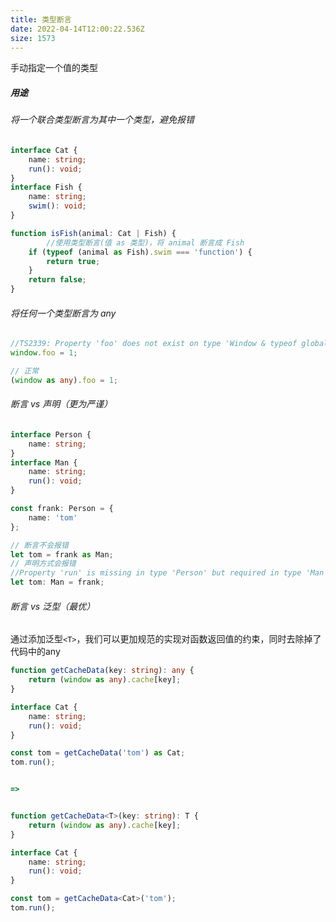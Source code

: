 ```yaml
---
title: 类型断言
date: 2022-04-14T12:00:22.536Z
size: 1573
---
```

手动指定一个值的类型

##### 用途

###### 将一个联合类型断言为其中一个类型，避免报错

```typescript
interface Cat {
    name: string;
    run(): void;
}
interface Fish {
    name: string;
    swim(): void;
}

function isFish(animal: Cat | Fish) {
		//使用类型断言(值 as 类型)，将 animal 断言成 Fish
    if (typeof (animal as Fish).swim === 'function') {
        return true;
    }
    return false;
}
```

###### 将任何一个类型断言为 any

```typescript
//TS2339: Property 'foo' does not exist on type 'Window & typeof globalThis'.
window.foo = 1;

// 正常
(window as any).foo = 1;
```

###### 断言 vs 声明（更为严谨）

```typescript
interface Person {
    name: string;
}
interface Man {
    name: string;
    run(): void;
}

const frank: Person = {
    name: 'tom'
};

// 断言不会报错
let tom = frank as Man;
// 声明方式会报错
//Property 'run' is missing in type 'Person' but required in type 'Man'.
let tom: Man = frank;
```

###### 断言 vs 泛型（最优）

通过添加泛型`<T>`，我们可以更加规范的实现对函数返回值的约束，同时去除掉了代码中的any

```typescript
function getCacheData(key: string): any {
    return (window as any).cache[key];
}

interface Cat {
    name: string;
    run(): void;
}

const tom = getCacheData('tom') as Cat;
tom.run();


=>


function getCacheData<T>(key: string): T {
    return (window as any).cache[key];
}

interface Cat {
    name: string;
    run(): void;
}

const tom = getCacheData<Cat>('tom');
tom.run();
```

